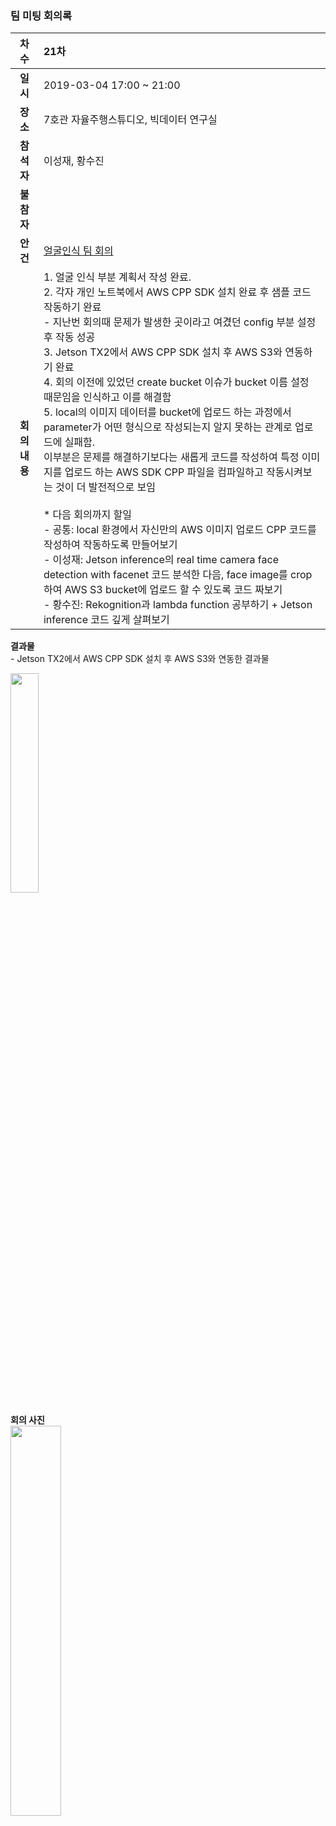### 팀 미팅 회의록

|     차수     | 21차                                                         |
| :----------: | :----------------------------------------------------------- |
|   **일시**   | 2019-03-04 17:00 ~ 21:00                                     |
|   **장소**   | 7호관 자율주행스튜디오, 빅데이터 연구실                      |
|  **참석자**  | 이성재, 황수진                                               |
|  **불참자**  |                                                              |
|   **안건**   | <u>얼굴인식 팀 회의</u>                                      |
| **회의내용** | 1. 얼굴 인식 부분 계획서 작성 완료.<br/>2. 각자 개인 노트북에서 AWS CPP SDK 설치 완료 후 샘플 코드 작동하기 완료<br/>  - 지난번 회의때 문제가 발생한 곳이라고 여겼던 config 부분 설정 후 작동 성공<br/>3. Jetson TX2에서 AWS CPP SDK 설치 후 AWS S3와 연동하기 완료<br/>4. 회의 이전에 있었던 create bucket 이슈가 bucket 이름 설정 때문임을 인식하고 이를 해결함<br/>5. local의 이미지 데이터를 bucket에 업로드 하는 과정에서 parameter가 어떤 형식으로 작성되는지 알지 못하는 관계로 업로드에 실패함. <br/>이부분은 문제를 해결하기보다는 새롭게 코드를 작성하여 특정 이미지를 업로드 하는 AWS SDK CPP 파일을 컴파일하고 작동시켜보는 것이 더 발전적으로 보임<br/><br/>* 다음 회의까지 할일<br/>- 공통: local 환경에서 자신만의 AWS 이미지 업로드 CPP 코드를 작성하여 작동하도록 만들어보기<br/>- 이성재: Jetson inference의 real time camera face detection with facenet 코드 분석한 다음, face image를 crop하여 AWS S3 bucket에 업로드 할 수 있도록 코드 짜보기<br/>- 황수진: Rekognition과 lambda function 공부하기 + Jetson inference 코드 깊게 살펴보기 |

**결과물**<br/>- Jetson TX2에서 AWS CPP SDK 설치 후 AWS S3와 연동한 결과물

<img src="https://github.com/kookmin-sw/2019-cap1-2019_4/blob/upload_pictures/doc/회의록/pictures/2019_03_04-4.jpg" width="30%" height="30%">

**회의 사진**<br/>
<img src="https://github.com/kookmin-sw/2019-cap1-2019_4/blob/upload_pictures/doc/회의록/pictures/2019_03_04-2.jpg" width="40%" height="40%">